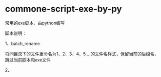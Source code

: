 # commone-script-exe-by-py
常用的exe脚本，由python编写



脚本说明：

1、batch_rename

将同目录下的文件重命名为1、2、3、4、5....的文件名样式，保留当前的后缀名，跳过当前脚本和exe文件

2、
